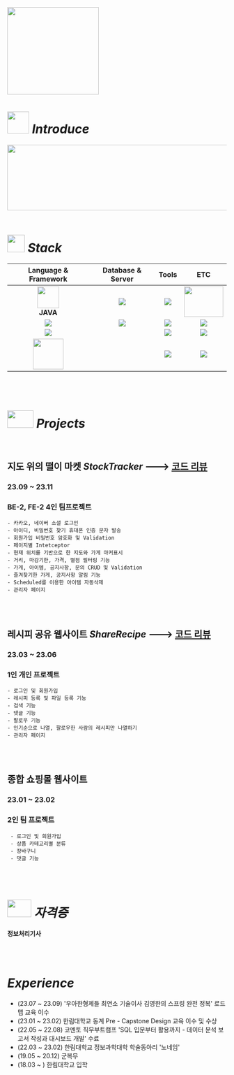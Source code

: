 <img src="https://github.com/jeeunKim/jeeunKim/assets/115774268/747c1af0-d35a-4fe7-bbe8-ad5218fbe639"  width="210" height="200"/>

#  <img src="https://github.com/jeeunKim/jeeunKim/assets/115774268/15461853-35db-4908-be47-ae0435a41107"  width="50" height="50"/>  *Introduce* 
<img src="https://github.com/jeeunKim/jeeunKim/assets/115774268/5599d630-cb0e-4ec3-9777-122aa870e9ae"  width="1000" height="150"/>


<br>
</br>

#  <img src="https://github.com/jeeunKim/jeeunKim/assets/115774268/2cfa7008-519d-43fc-b3bf-8fc9f9562c24"  width="40" height="40"/> *Stack* 

|**Language & Framework**|**Database & Server** |**Tools**|<span> **ETC** |
|:---:|:---:|:---:|:---:|
|<img src="https://github.com/jeeunKim/jeeunKim/assets/115774268/d883a9c0-7708-46af-8268-b17bc32b8d8d"  width="50" height="50"/> <br> **JAVA**|<img src="https://img.shields.io/badge/MySQL-4479A1?style=for-the-badge&logo=MySQL&logoColor=white"> |<img src="https://img.shields.io/badge/GitHub-181717?style=for-the-badge&logo=GitHub&logoColor=white">|<img src="https://github.com/jeeunKim/jeeunKim/assets/115774268/1c422c04-a62a-4d8b-98b9-7e4896ccd13c"  width="90" height="70"/> <br>|
|<img src="https://img.shields.io/badge/Spring-6DB33F?style=for-the-badge&logo=Spring&logoColor=white">|<img src="https://img.shields.io/badge/ApacheTomcat-F8DC75?style=for-the-badge&logo=ApacheTomcat&logoColor=black">|<img src="https://img.shields.io/badge/Postman-FF6C37?style=for-the-badge&logo=Postman&logoColor=white">|<img src="https://img.shields.io/badge/Thymeleaf-005F0F?style=for-the-badge&logo=Thymeleaf&logoColor=white">|
|<img src="https://img.shields.io/badge/SpringBoot-6DB33F?style=for-the-badge&logo=SpringBoot&logoColor=white">||<img src="https://img.shields.io/badge/Notion-000000?style=for-the-badge&logo=Notion&logoColor=white">|<img src="https://img.shields.io/badge/HTML5-E34F26?style=for-the-badge&logo=HTML5&logoColor=white">|
|<img src="https://github.com/jeeunKim/jeeunKim/assets/115774268/00858f64-9fdc-4644-a196-439bef73eca1"  width="70" height="70"/> <br>||<img src="https://img.shields.io/badge/EclpseIDE-2C2255?style=for-the-badge&logo=EclpseIDE&logoColor=white">|<img src="https://img.shields.io/badge/CSS3-1572B6?style=for-the-badge&logo=CSS3&logoColor=white"> |


<br>
</br>

#  <img src="https://github.com/jeeunKim/jeeunKim/assets/115774268/566662fe-e35e-4607-b6df-ad0a75eed247"  width="60" height="40"/> *Projects* 

<br>

  ## 지도 위의 떨이 마켓   *StockTracker*  --->  [코드 리뷰](https://github.com/jeeunKim/StockTracker/tree/main)
   ### 23.09 ~ 23.11 
   ### BE-2, FE-2 4인 팀프로젝트
    - 카카오, 네이버 소셜 로그인
    - 아이디, 비밀번호 찾기 휴대폰 인증 문자 발송
    - 회원가입 비밀번호 암호화 및 Validation
    - 페이지별 Intetceptor
    - 현재 위치를 기반으로 한 지도와 가게 마커표시
    - 거리, 마감기한, 가격, 별점 필터링 기능
    - 가게, 아이템, 공지사항, 문의 CRUD 및 Validation
    - 즐겨찾기한 가게, 공지사항 알림 기능
    - Scheduled를 이용한 아이템 자동삭제
    - 관리자 페이지
     
 <br>
</br>

  ## 레시피 공유 웹사이트  *ShareRecipe*  --->  [코드 리뷰](https://github.com/jeeunKim/2023-1-Recipe-Web)
   ### 23.03 ~ 23.06 
   ### 1인 개인 프로젝트
    - 로그인 및 회원가입
    - 레시피 등록 및 파일 등록 기능
    - 검색 기능
    - 댓글 기능
    - 팔로우 기능
    - 인기순으로 나열, 팔로우한 사람의 레시피만 나열하기
    - 관리자 페이지
    
  <br>
</br>

  ## 종합 쇼핑몰 웹사이트
   ### 23.01 ~ 23.02 
   ### 2인 팀 프로젝트
     - 로그인 및 회원가입
     - 상품 카테고리별 분류
     - 장바구니
     - 댓글 기능

<br>
</br>

#  <img src="https://github.com/jeeunKim/jeeunKim/assets/115774268/9cfdbac4-689c-49eb-992e-15109bbb0ed6"  width="55" height="40"/> *자격증* 
**정보처리기사**

 <br>
</br>

# *Experience*
 - (23.07 ~ 23.09) '우아한형제들 최연소 기술이사 김영한의 스프링 완전 정복' 로드맵 교육 이수
 - (23.01 ~ 23.02) 한림대학교 동계 Pre - Capstone Design 교육 이수 및 수상
 - (22.05 ~ 22.08) 코멘토 직무부트캠프 'SQL 입문부터 활용까지 - 데이터 분석 보고서 작성과 대시보드 개발' 수료
 - (22.03 ~ 23.02) 한림대학교 정보과학대학 학술동아리 '노네임'
 - (19.05 ~ 20.12) 군복무
 - (18.03 ~ ) 한림대학교 입학



 

